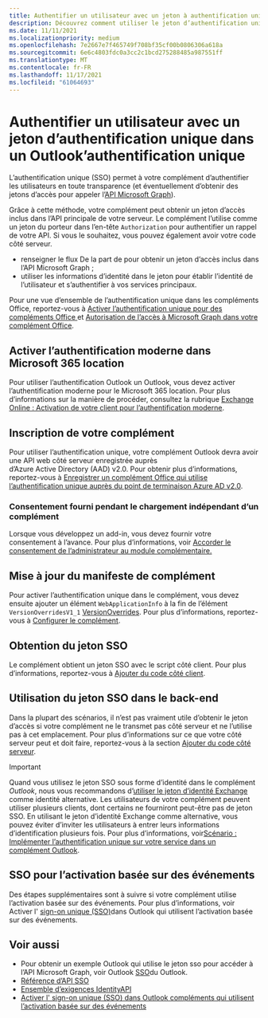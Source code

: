 ```yaml
---
title: Authentifier un utilisateur avec un jeton à authentification unique
description: Découvrez comment utiliser le jeton d’authentification unique fourni par un complément Outlook pour implémenter l’authentification unique (SSO) sur votre service.
ms.date: 11/11/2021
ms.localizationpriority: medium
ms.openlocfilehash: 7e2667e7f465749f708bf35cf00b0806306a618a
ms.sourcegitcommit: 6e6c4803fdc0a3cc2c1bcd275288485a987551ff
ms.translationtype: MT
ms.contentlocale: fr-FR
ms.lasthandoff: 11/17/2021
ms.locfileid: "61064693"
---
```

# <a name="authenticate-a-user-with-a-single-sign-on-token-in-an-outlook-add-in"></a>Authentifier un utilisateur avec un jeton d’authentification unique dans un Outlook’authentification unique

L’authentification unique (SSO) permet à votre complément d’authentifier les utilisateurs en toute transparence (et éventuellement d’obtenir des jetons d’accès pour appeler l’[API Microsoft Graph](/graph/overview)).

Grâce à cette méthode, votre complément peut obtenir un jeton d’accès inclus dans l’API principale de votre serveur. Le complément l’utilise comme un jeton du porteur dans l’en-tête `Authorization` pour authentifier un rappel de votre API. Si vous le souhaitez, vous pouvez également avoir votre code côté serveur.

- renseigner le flux De la part de pour obtenir un jeton d’accès inclus dans l’API Microsoft Graph ;
- utiliser les informations d’identité dans le jeton pour établir l’identité de l’utilisateur et s’authentifier à vos services principaux.

Pour une vue d’ensemble de l’authentification unique dans les compléments Office, reportez-vous à [Activer l’authentification unique pour des compléments Office ](../develop/sso-in-office-add-ins.md) et [Autorisation de l’accès à Microsoft Graph dans votre complément Office](../develop/authorize-to-microsoft-graph.md).

## <a name="enable-modern-authentication-in-your-microsoft-365-tenancy"></a>Activer l’authentification moderne dans Microsoft 365 location

Pour utiliser l’authentification Outlook un Outlook, vous devez activer l’authentification moderne pour le Microsoft 365 location. Pour plus d’informations sur la manière de procéder, consultez la rubrique [Exchange Online : Activation de votre client pour l’authentification moderne](https://social.technet.microsoft.com/wiki/contents/articles/32711.exchange-online-how-to-enable-your-tenant-for-modern-authentication.aspx).

## <a name="register-your-add-in"></a>Inscription de votre complément

Pour utiliser l’authentification unique, votre complément Outlook devra avoir une API web côté serveur enregistrée auprès d’Azure Active Directory (AAD) v2.0. Pour obtenir plus d’informations, reportez-vous à [Enregistrer un complément Office qui utilise l’authentification unique auprès du point de terminaison Azure AD v2.0](../develop/register-sso-add-in-aad-v2.md).

### <a name="provide-consent-when-sideloading-an-add-in"></a>Consentement fourni pendant le chargement indépendant d’un complément

Lorsque vous développez un add-in, vous devez fournir votre consentement à l’avance. Pour plus d’informations, voir [Accorder le consentement de l’administrateur au module complémentaire.](../develop/grant-admin-consent-to-an-add-in.md)

## <a name="update-the-add-in-manifest"></a>Mise à jour du manifeste de complément

Pour activer l’authentification unique dans le complément, vous devez ensuite ajouter un élément `WebApplicationInfo` à la fin de l’élément `VersionOverridesV1_1` [VersionOverrides](../reference/manifest/versionoverrides.md). Pour plus d’informations, reportez-vous à [Configurer le complément](../develop/sso-in-office-add-ins.md#configure-the-add-in).

## <a name="get-the-sso-token"></a>Obtention du jeton SSO

Le complément obtient un jeton SSO avec le script côté client. Pour plus d’informations, reportez-vous à [Ajouter du code côté client](../develop/sso-in-office-add-ins.md#add-client-side-code).

## <a name="use-the-sso-token-at-the-back-end"></a>Utilisation du jeton SSO dans le back-end

Dans la plupart des scénarios, il n’est pas vraiment utile d’obtenir le jeton d’accès si votre complément ne le transmet pas côté serveur et ne l’utilise pas à cet emplacement. Pour plus d’informations sur ce que votre côté serveur peut et doit faire, reportez-vous à la section [Ajouter du code côté serveur](../develop/sso-in-office-add-ins.md#add-server-side-code).

> [!IMPORTANT]
> Quand vous utilisez le jeton SSO sous forme d’identité dans le complément *Outlook*, nous vous recommandons d’[utiliser le jeton d’identité Exchange](authenticate-a-user-with-an-identity-token.md) comme identité alternative. Les utilisateurs de votre complément peuvent utiliser plusieurs clients, dont certains ne fourniront peut-être pas de jeton SSO. En utilisant le jeton d’identité Exchange comme alternative, vous pouvez éviter d’inviter les utilisateurs à entrer leurs informations d’identification plusieurs fois. Pour plus d’informations, voir[Scénario : Implémenter l’authentification unique sur votre service dans un complément Outlook](implement-sso-in-outlook-add-in.md).

## <a name="sso-for-event-based-activation"></a>SSO pour l’activation basée sur des événements

Des étapes supplémentaires sont à suivre si votre complément utilise l’activation basée sur des événements. Pour plus d’informations, voir Activer l' [sign-on unique (SSO)](use-sso-in-event-based-activation.md)dans Outlook qui utilisent l’activation basée sur des événements.

## <a name="see-also"></a>Voir aussi

- Pour obtenir un exemple Outlook qui utilise le jeton sso pour accéder à l’API Microsoft Graph, voir Outlook [SSO](https://github.com/OfficeDev/PnP-OfficeAddins/tree/main/Samples/auth/Outlook-Add-in-SSO)du Outlook.
- [Référence d’API SSO](../develop/sso-in-office-add-ins.md#sso-api-reference)
- [Ensemble d’exigences IdentityAPI](../reference/requirement-sets/identity-api-requirement-sets.md)
- [Activer l' sign-on unique (SSO) dans Outlook compléments qui utilisent l’activation basée sur des événements](use-sso-in-event-based-activation.md)
